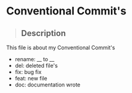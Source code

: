 # Conventional Commit's
>## Description

This file is about my Conventional Commit's

* rename:  __ to __
* del: deleted file's
* fix: bug fix 
* feat: new file
* doc: documentation wrote